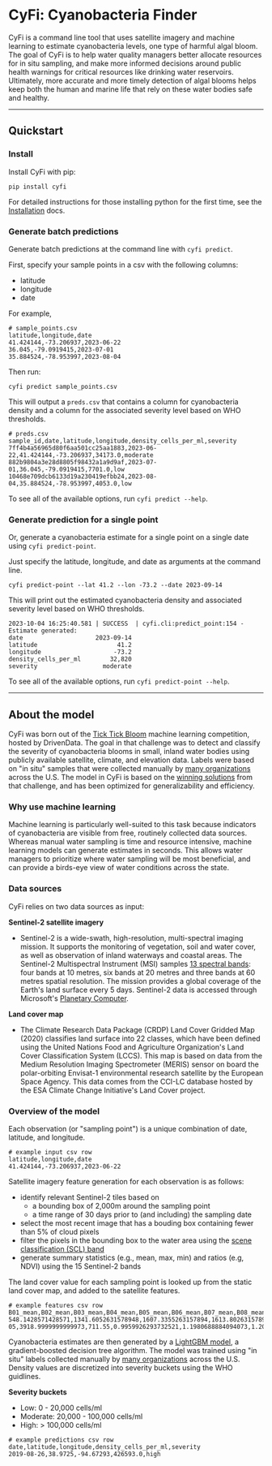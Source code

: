 # CyFi: Cyanobacteria Finder

CyFi is a command line tool that uses satellite imagery and machine learning to estimate cyanobacteria levels, one type of harmful algal bloom. The goal of CyFi is to help water quality managers better allocate resources for in situ sampling, and make more informed decisions around public health warnings for critical resources like drinking water reservoirs. Ultimately, more accurate and more timely detection of algal blooms helps keep both the human and marine life that rely on these water bodies safe and healthy.

------

## Quickstart

### Install

Install CyFi with pip:

```
pip install cyfi
```

For detailed instructions for those installing python for the first time, see the [Installation](https://cyfi.drivendata.org/stable/installation) docs.

### Generate batch predictions

Generate batch predictions at the command line with `cyfi predict`.

First, specify your sample points in a csv with the following columns:

* latitude
* longitude
* date

For example,

```
# sample_points.csv
latitude,longitude,date
41.424144,-73.206937,2023-06-22
36.045,-79.0919415,2023-07-01
35.884524,-78.953997,2023-08-04
```

Then run:
```
cyfi predict sample_points.csv
```

This will output a `preds.csv` that contains a column for cyanobacteria density and a column for the associated severity level based on WHO thresholds.
```
# preds.csv
sample_id,date,latitude,longitude,density_cells_per_ml,severity
7ff4b4a56965d80f6aa501cc25aa1883,2023-06-22,41.424144,-73.206937,34173.0,moderate
882b9804a3e28d8805f98432a1a9d9af,2023-07-01,36.045,-79.0919415,7701.0,low
10468e709dcb6133d19a230419efbb24,2023-08-04,35.884524,-78.953997,4053.0,low
```

To see all of the available options, run `cyfi predict --help`.

### Generate prediction for a single point

Or, generate a cyanobacteria estimate for a single point on a single date using `cyfi predict-point`.

Just specify the latitude, longitude, and date as arguments at the command line.

```
cyfi predict-point --lat 41.2 --lon -73.2 --date 2023-09-14
```

This will print out the estimated cyanobacteria density and associated severity level based on WHO thresholds.

```
2023-10-04 16:25:40.581 | SUCCESS  | cyfi.cli:predict_point:154 - Estimate generated:
date                    2023-09-14
latitude                      41.2
longitude                    -73.2
density_cells_per_ml        32,820
severity                  moderate
```

To see all of the available options, run `cyfi predict-point --help`.

------

## About the model

CyFi was born out of the [Tick Tick Bloom](https://www.drivendata.org/competitions/143/tick-tick-bloom/) machine learning competition, hosted by DrivenData. The goal in that challenge was to detect and classify the severity of cyanobacteria blooms in small, inland water bodies using publicly available satellite, climate, and elevation data. Labels were based on "in situ" samples that were collected manually by [many organizations](https://www.drivendata.org/competitions/143/tick-tick-bloom/page/651/#about-the-project-team) across the U.S. The model in CyFi is based on the [winning solutions](https://github.com/drivendataorg/tick-tick-bloom) from that challenge, and has been optimized for generalizability and efficiency.

### Why use machine learning

Machine learning is particularly well-suited to this task because indicators of cyanobacteria are visible from free, routinely collected data sources. Whereas manual water sampling is time and resource intensive, machine learning models can generate estimates in seconds. This allows water managers to prioritize where water sampling will be most beneficial, and can provide a birds-eye view of water conditions across the state.

### Data sources

CyFi relies on two data sources as input:

**Sentinel-2 satellite imagery**

*  Sentinel-2 is a wide-swath, high-resolution, multi-spectral imaging mission. It supports the monitoring of vegetation, soil and water cover, as well as observation of inland waterways and coastal areas. The Sentinel-2 Multispectral Instrument (MSI) samples [13 spectral bands](https://docs.sentinel-hub.com/api/latest/data/sentinel-2-l2a/#available-bands-and-data): four bands at 10 metres, six bands at 20 metres and three bands at 60 metres spatial resolution. The mission provides a global coverage of the Earth's land surface every 5 days. Sentinel-2 data is accessed through Microsoft's [Planetary Computer](https://planetarycomputer.microsoft.com/dataset/sentinel-2-l2a).

**Land cover map**

* The Climate Research Data Package (CRDP) Land Cover Gridded Map (2020) classifies land surface into 22 classes, which have been defined using the United Nations Food and Agriculture Organization's Land Cover Classification System (LCCS). This map is based on data from the Medium Resolution Imaging Spectrometer (MERIS) sensor on board the polar-orbiting Envisat-1 environmental research satellite by the European Space Agency. This data comes from the CCI-LC database hosted by the ESA Climate Change Initiative's Land Cover project.

### Overview of the model

Each observation (or "sampling point") is a unique combination of date, latitude, and longitude.

```
# example input csv row
latitude,longitude,date
41.424144,-73.206937,2023-06-22
```

Satellite imagery feature generation for each observation is as follows:

- identify relevant Sentinel-2 tiles based on
    - a bounding box of 2,000m around the sampling point
    - a time range of 30 days prior to (and including) the sampling date
- select the most recent image that has a bouding box containing fewer than 5% of cloud pixels
- filter the pixels in the bounding box to the water area using the [scene classification (SCL) band](https://sentinels.copernicus.eu/web/sentinel/technical-guides/sentinel-2-msi/level-2a/algorithm-overview)
- generate summary statistics (e.g., mean, max, min) and ratios (e.g, NDVI) using the 15 Sentinel-2 bands

The land cover value for each sampling point is looked up from the static land cover map, and added to the satellite features.

```
# example features csv row
B01_mean,B02_mean,B03_mean,B04_mean,B05_mean,B06_mean,B07_mean,B08_mean,B09_mean,B11_mean,B12_mean,B8A_mean,WVP_mean,AOT_mean,percent_water,green95th,green5th,green_red_ratio,green_blue_ratio,red_blue_ratio,green95th_blue_ratio,green5th_blue_ratio,NDVI_B04,NDVI_B05,NDVI_B06,NDVI_B07,AOT_range,month,days_before_sample,land_cover
548.1428571428571,1341.6052631578948,1607.3355263157894,1613.8026315789473,234.0,287.6666666666667,265.3333333333333,2929.2960526315787,3316.714285714286,362.6666666666667,153.33333333333334,171.66666666666666,1742.828947368421,76.0,7.138607971445568e-05,3918.9999999999973,711.55,0.9959926293732521,1.1980688884094073,1.2028893117043604,2.921127478864673,0.5303720994095839,0.2895586278203927,0.8520530509274761,0.8211563566211183,0.8338878778871611,0.0,5,6,130
```

Cyanobacteria estimates are then generated by a [LightGBM model](https://github.com/microsoft/LightGBM), a gradient-boosted decision tree algorithm. The model was trained using "in situ" labels collected manually by [many organizations](https://www.drivendata.org/competitions/143/tick-tick-bloom/page/651/#about-the-project-team) across the U.S. Density values are discretized into severity buckets using the WHO guidlines.

**Severity buckets**  

- Low: 0 - 20,000 cells/ml
- Moderate: 20,000 - 100,000 cells/ml
- High: > 100,000 cells/ml

```
# example predictions csv row
date,latitude,longitude,density_cells_per_ml,severity
2019-08-26,38.9725,-94.67293,426593.0,high
```

